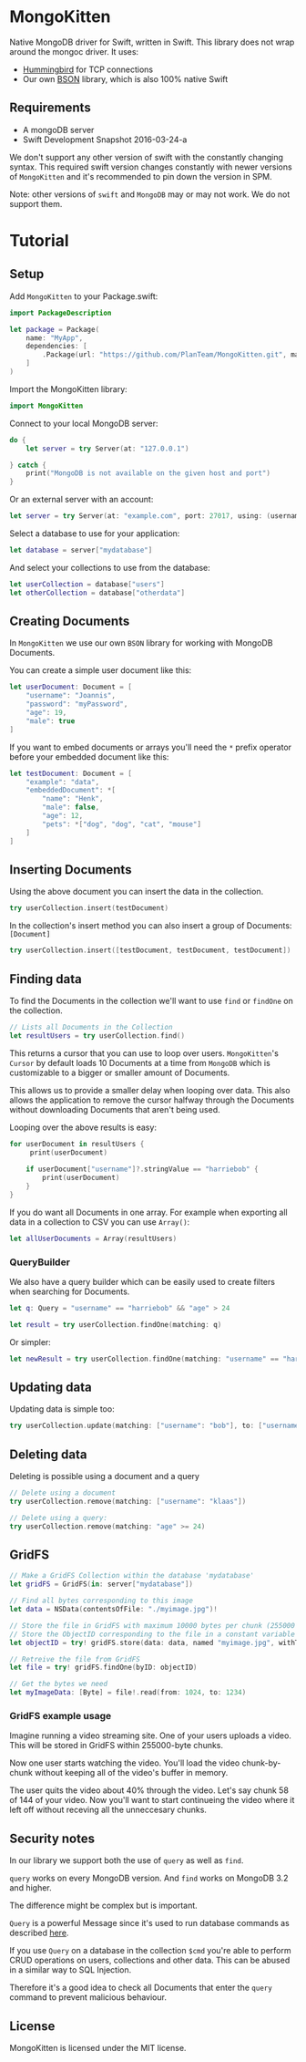 # MongoKitten

Native MongoDB driver for Swift, written in Swift. This library does not wrap around the mongoc driver. It uses:

- [Hummingbird](https://github.com/ketzusaka/Hummingbird) for TCP connections
- Our own [BSON](https://github.com/PlanTeam/BSON) library, which is also 100% native Swift

## Requirements

- A mongoDB server
- Swift Development Snapshot 2016-03-24-a

We don't support any other version of swift with the constantly changing syntax. This required swift version changes constantly with newer versions of `MongoKitten` and it's recommended to pin down the version in SPM.

Note: other versions of `swift` and `MongoDB` may or may not work. We do not support them.

# Tutorial

## Setup

Add `MongoKitten` to your Package.swift:

```swift
import PackageDescription

let package = Package(
	name: "MyApp",
	dependencies: [
		.Package(url: "https://github.com/PlanTeam/MongoKitten.git", majorVersion: 0, minor: 5)
	]
)
```

Import the MongoKitten library:

```swift
import MongoKitten
```

Connect to your local MongoDB server:

```swift
do {
	let server = try Server(at: "127.0.0.1")

} catch {
	print("MongoDB is not available on the given host and port")
}
```

Or an external server with an account:

```swift
let server = try Server(at: "example.com", port: 27017, using: (username: "my-user", password: "my-pass"))
```

Select a database to use for your application:

```swift
let database = server["mydatabase"]
```

And select your collections to use from the database:

```swift
let userCollection = database["users"]
let otherCollection = database["otherdata"]
```

## Creating Documents

In `MongoKitten` we use our own `BSON` library for working with MongoDB Documents.

You can create a simple user document like this:

```swift
let userDocument: Document = [
	"username": "Joannis",
	"password": "myPassword",
	"age": 19,
	"male": true
]
```

If you want to embed documents or arrays you'll need the `*` prefix operator before your embedded document like this:

```swift
let testDocument: Document = [
	"example": "data",
	"embeddedDocument": *[
		"name": "Henk",
		"male": false,
		"age": 12,
		"pets": *["dog", "dog", "cat", "mouse"]
	]
]
```

## Inserting Documents

Using the above document you can insert the data in the collection.

```swift
try userCollection.insert(testDocument)
```

In the collection's insert method you can also insert a group of Documents: `[Document]`

```swift
try userCollection.insert([testDocument, testDocument, testDocument])
```

## Finding data

To find the Documents in the collection we'll want to use `find` or `findOne` on the collection.

```swift
// Lists all Documents in the Collection
let resultUsers = try userCollection.find()
```

This returns a cursor that you can use to loop over users. `MongoKitten`'s `Cursor` by default loads 10 Documents at a time from `MongoDB` which is customizable to a bigger or smaller amount of Documents.

This allows us to provide a smaller delay when looping over data. This also allows the application to remove the cursor halfway through the Documents without downloading Documents that aren't being used.

Looping over the above results is easy:

```swift
for userDocument in resultUsers {
	 print(userDocument)
	
    if userDocument["username"]?.stringValue == "harriebob" {
        print(userDocument)
    }
}
```

If you do want all Documents in one array. For example when exporting all data in a collection to CSV you can use `Array()`:

```swift
let allUserDocuments = Array(resultUsers)
```

### QueryBuilder

We also have a query builder which can be easily used to create filters when searching for Documents.

```swift
let q: Query = "username" == "harriebob" && "age" > 24

let result = try userCollection.findOne(matching: q)
```

Or simpler:

```swift
let newResult = try userCollection.findOne(matching: "username" == "harriebob" && "age" > 24)
```

## Updating data

Updating data is simple too:

```swift
try userCollection.update(matching: ["username": "bob"], to: ["username": "anotherbob"])
```

## Deleting data

Deleting is possible using a document and a query

```swift
// Delete using a document
try userCollection.remove(matching: ["username": "klaas"])

// Delete using a query:
try userCollection.remove(matching: "age" >= 24)
```

## GridFS

```swift
// Make a GridFS Collection within the database 'mydatabase'
let gridFS = GridFS(in: server["mydatabase"])

// Find all bytes corresponding to this image
let data = NSData(contentsOfFile: "./myimage.jpg")!

// Store the file in GridFS with maximum 10000 bytes per chunk (255000 is the recommended default) and doesn't need to be set
// Store the ObjectID corresponding to the file in a constant variable
let objectID = try! gridFS.store(data: data, named "myimage.jpg", withType: "image/jpeg", inChunksOf: 10000)

// Retreive the file from GridFS
let file = try! gridFS.findOne(byID: objectID)

// Get the bytes we need
let myImageData: [Byte] = file!.read(from: 1024, to: 1234)
```

### GridFS example usage

Imagine running a video streaming site. One of your users uploads a video. This will be stored in GridFS within 255000-byte chunks.

Now one user starts watching the video. You'll load the video chunk-by-chunk without keeping all of the video's buffer in memory.

The user quits the video about 40% through the video. Let's say chunk 58 of 144 of your video. Now you'll want to start continueing the video where it left off without receving all the unneccesary chunks.

## Security notes

In our library we support both the use of `query` as well as `find`.

`query` works on every MongoDB version. And `find` works on MongoDB 3.2 and higher.

The difference might be complex but is important.

`Query` is a powerful Message since it's used to run database commands as described [here](https://docs.mongodb.org/manual/reference/command/).

If you use `Query` on a database in the collection `$cmd` you're able to perform CRUD operations on users, collections and other data. This can be abused in a similar way to SQL Injection.

Therefore it's a good idea to check all Documents that enter the `query` command to prevent malicious behaviour.

## License

MongoKitten is licensed under the MIT license.
